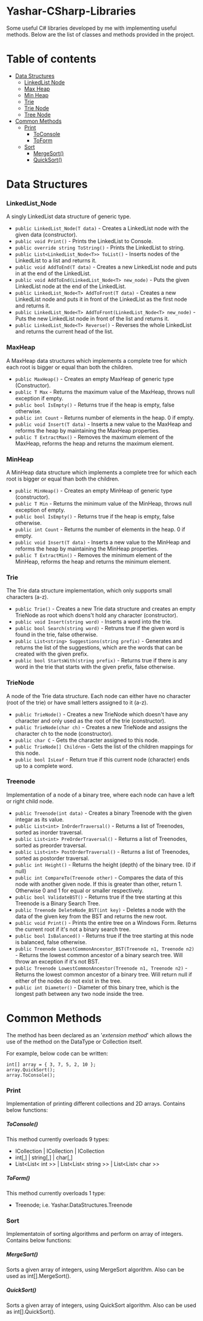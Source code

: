 # Yashar-CSharp-Libraries
Some useful C# libraries developed by me with implementing useful methods.
Below are the list of classes and methods provided in the project.

# Table of contents
  * [Data Structures](#data-structures)
    * [LinkedList Node](#linkedlist_node)
    * [Max Heap](#maxheap)
    * [Min Heap](#minheap)
    * [Trie](#trie)
    * [Trie Node](#trienode)
    * [Tree Node](#treenode)
* [Common Methods](#common-methods)
    * [Print](#print)
        * [ToConsole](#toconsole)
        * [ToForm](#toform)
    * [Sort](#sort)
        * [MergeSort()](#mergesort)
        * [QuickSort()](#quicksort)
    

# Data Structures
### LinkedList_Node
A singly LinkedList data structure of generic type.
- `public LinkedList_Node(T data)` - Creates a LinkedList node with the given data (constructor).
- `public void Print()` - Prints the LinkedList to Console.
- `public override string ToString()` - Prints the LinkedList to string.
- `public List<LinkedList_Node<T>> ToList()` - Inserts nodes of the LinkedList to a list and returns it.
- `public void AddToEnd(T data)` - Creates a new LinkedList node and puts in at the end of the LinkedList.
- `public void AddToEnd(LinkedList_Node<T> new_node)` - Puts the given LinkedList node at the end of the LinkedList.
- `public LinkedList_Node<T> AddToFront(T data)` - Creates a new LinkedList node and puts it in front of the LinkedList as the first node and returns it.
- `public LinkedList_Node<T> AddToFront(LinkedList_Node<T> new_node)` - Puts the new LinkedList node in front of the list and returns it.
- `public LinkedList_Node<T> Reverse()` - Reverses the whole LinkedList and returns the current head of the list.
### MaxHeap
A MaxHeap data structures which implements a complete tree for which each root is bigger or equal than both the children.
- `public MaxHeap()` - Creates an empty MaxHeap of generic type (Constructor).
- `public T Max` - Returns the maximum value of the MaxHeap, throws null exception if empty.
- `public bool IsEmpty()` - Returns true if the heap is empty, false otherwise.
- `public int Count` - Returns number of elements in the heap. 0 if empty.
- `public void Insert(T data)` - Inserts a new value to the MaxHeap and reforms the heap by maintaining the MaxHeap properties.
- `public T ExtractMax()` - Removes the maximum element of the MaxHeap, reforms the heap and returns the maximum element.
### MinHeap
A MinHeap data structure which implements a complete tree for which each root is bigger or equal than both the children.
- `public MinHeap()` - Creates an empty MinHeap of generic type (constructor).
- `public T Min` - Returns the minimum value of the MinHeap, throws null exception of empty.
- `public bool IsEmpty()` - Returns true if the heap is empty, false otherwise.
- `public int Count` - Returns the number of elements in the heap. 0 if empty.
- `public void Insert(T data)` - Inserts a new value to the MinHeap and reforms the heap by maintaining the MinHeap properties.
- `public T ExtractMin()` - Removes the minimum element of the MinHeap, reforms the heap and returns the minimum element.
### Trie
The Trie data structure implementation, which only supports small characters (a-z).
- `public Trie()` - Creates a new Trie data structure and creates an empty TrieNode as root which doens't hold any character (constructor).
- `public void Insert(string word)` - Inserts a word into the trie.
- `public bool Search(string word)` - Retruns true if the given word is found in the trie, false otherwise.
- `public List<string> Suggestions(string prefix)` - Generates and returns the list of the suggestions, which are the words that can be created with the given prefix.
- `public bool StartsWith(string prefix)` - Returns true if there is any word in the trie that starts with the given prefix, false otherwise.
### TrieNode
A node of the Trie data structure. Each node can either have no character (root of the trie) or have small letters assigned to it (a-z).
- `public TrieNode()` - Creates a new TrieNode which doesn't have any character and only used as the root of the trie (constructor).
- `public TrieNode(char ch)` - Creates a new TrieNode and assigns the character ch to the node (constructor).
- `public char C` - Gets the character assigned to this node.
- `public TrieNode[] Children` - Gets the list of the children mappings for this node.
- `public bool IsLeaf` - Return true if this current node (character) ends up to a complete word.
### Treenode
Implementation of a node of a binary tree, where each node can have a left or right child node.
- `public Treenode(int data)` - Creates a binary Treenode with the given integar as its value.
- `public List<int> InOrderTraversal()` - Returns a list of Treenodes, sorted as inorder traversal.
- `public List<int> PreOrderTraversal()` - Returns a list of Treenodes, sorted as preorder traversal.
- `public List<int> PostOrderTraversal()` - Returns a list of Treenodes, sorted as postorder traversal.
- `public int Height()` - Returns the height (depth) of the binary tree. (0 if null)
- `public int CompareTo(Treenode other)` - Compares the data of this node with another given node. If this is greater than other, return 1. Otherwise 0 and 1 for equal or smaller respectively.
- `public bool ValidateBST()` - Returns true if the tree starting at this Treenode is a Binary Search Tree.
- `public Treenode DeleteNode_BST(int key)` - Deletes a node with the data of the given key from the BST and returns the new root.
- `public void Print()` - Prints the entire tree on a Windows Form.
Returns the current root if it's not a binary search tree.
- `public bool IsBalanced()` - Returns true if the tree starting at this node is balanced, false otherwise.
- `public Treenode LowestCommonAncestor_BST(Treenode n1, Treenode n2)` - Returns the lowest common ancestor of a binary search tree. Will throw an exception if it's not BST.
- `public Treenode LowestCommonAncestor(Treenode n1, Treenode n2)` - Returns the lowest common ancestor of a binary tree. Will return null if either of the nodes do not exist in the tree.
- `public int Diameter()` - Diameter of this binary tree, which is the longest path between any two node inside the tree.

# Common Methods
The method has been declared as an '*extension method*' which allows the use of the method on the DataType or Collection itself.

For example, below code can be written:
```
int[] array = { 3, 7, 5, 2, 10 };
array.QuickSort();
array.ToConsole();
```
### Print
Implementation of printing different collections and 2D arrays. Contains below functions:
##### ToConsole()
This method currently overloads 9 types:
- ICollection<int> | ICollection<string> | ICollection<char>
- int[,] | string[,] | char[,]
- List<List< int >> | List<List< string >> | List<List< char >>
##### ToForm()
This method currently overloads 1 type:
- Treenode; i.e. Yashar.DataStructures.Treenode
 
### Sort
Implementatoin of sorting algorithms and perform on array of integers. Contains below functions:
##### MergeSort()
Sorts a given array of integers, using MergeSort algorithm. Also can be used as int[].MergeSort().
##### QuickSort()
Sorts a given array of integers, using QuickSort algorithm. Also can be used as int[].QuickSort().
